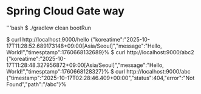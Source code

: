 # Spring Cloud Gate way

'''bash
$ ./gradlew clean bootRun

$ curl http://localhost:9000/hello
{"koreatime":"2025-10-17T11:28:52.689173148+09:00[Asia/Seoul]","message":"Hello, World!","timesptamp":1760668132689}%
$ curl http://localhost:9000/abc2
{"koreatime":"2025-10-17T11:28:48.327956872+09:00[Asia/Seoul]","message":"Hello, World!","timesptamp":1760668128327}% 
$ curl http://localhost:9000/abc
{"timestamp":"2025-10-17T02:28:46.409+00:00","status":404,"error":"Not Found","path":"/abc"}%   
```
